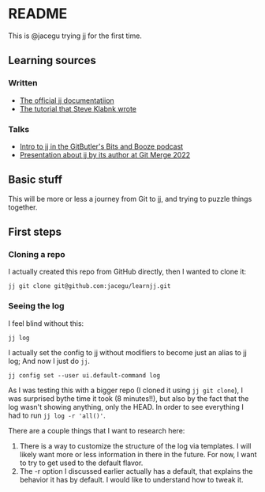 # README

This is @jacegu trying jj for the first time.


## Learning sources

### Written
- [The official jj documentatiion](https://martinvonz.github.io/jj/latest/)
- [The tutorial that Steve Klabnk wrote](https://steveklabnik.github.io/jujutsu-tutorial/sharing-code/remotes.html)

### Talks
- [Intro to jj in the GitButler's Bits and Booze podcast](https://www.youtube.com/watch?v=dwyMlLYIrPk)
- [Presentation about jj by its author at Git Merge 2022](https://www.youtube.com/watch?v=bx_LGilOuE4)


## Basic stuff

This will be more or less a journey from Git to jj, and trying to puzzle things together.

## First steps

### Cloning a repo
I actually created this repo from GitHub directly, then I wanted to clone it:

```
jj git clone git@github.com:jacegu/learnjj.git
```

### Seeing the log

I feel blind without this:
```
jj log
```

I actually set the config to jj without modifiers to become just an alias to jj log; And now I just do `jj`.
```
jj config set --user ui.default-command log
```

As I was testing this with a bigger repo (I cloned it using `jj git clone`), I was surprised bythe time it took (8 minutes!!), but also by the fact that the log wasn't showing anything, only the HEAD. In order to see everything I had to run `jj log -r 'all()'`.

There are a couple things that I want to research here:
1. There is a way to customize the structure of the log via templates. I will likely want more or less information in there in the future. For now, I want to try to get used to the default flavor.
2. The -r option I discussed earlier actually has a default, that explains the behavior it has by default. I would like to understand how to tweak it.
